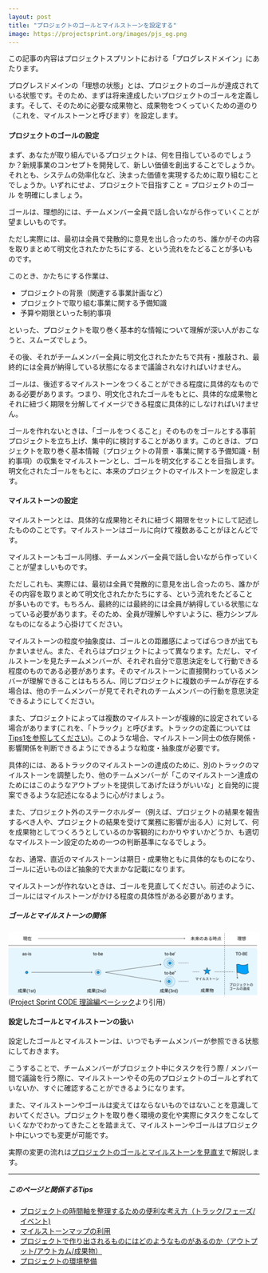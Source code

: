 ```yaml
---
layout: post
title: "プロジェクトのゴールとマイルストーンを設定する"
image: https://projectsprint.org/images/pjs_og.png
---
```


この記事の内容はプロジェクトスプリントにおける「プログレスドメイン」にあたります。

プログレスドメインの「理想の状態」とは、プロジェクトのゴールが達成されている状態です。そのため、まずは将来達成したいプロジェクトのゴールを定義します。そして、そのために必要な成果物と、成果物をつくっていくための道のり（これを、マイルストーンと呼びます）を設定します。

#### プロジェクトのゴールの設定

まず、あなたが取り組んでいるプロジェクトは、何を目指しているのでしょうか？新規事業のコンセプトを開発して、新しい価値を創出することでしょうか。それとも、システムの効率化など、決まった価値を実現するために取り組むことでしょうか。いずれにせよ、プロジェクトで目指すこと = プロジェクトのゴール を明確にしましょう。

ゴールは、理想的には、チームメンバー全員で話し合いながら作っていくことが望ましいものです。

ただし実際には、最初は全員で発散的に意見を出し合ったのち、誰かがその内容を取りまとめて明文化されたかたちにする、という流れをたどることが多いものです。

このとき、かたちにする作業は、

- プロジェクトの背景（関連する事業計画など）
- プロジェクトで取り組む事業に関する予備知識
- 予算や期限といった制約事項

といった、プロジェクトを取り巻く基本的な情報について理解が深い人がおこなうと、スムーズでしょう。

その後、それがチームメンバー全員に明文化されたかたちで共有・推敲され、最終的には全員が納得している状態になるまで議論されなければいけません。

ゴールは、後述するマイルストーンをつくることができる程度に具体的なものである必要があります。つまり、明文化されたゴールをもとに、具体的な成果物とそれに紐づく期限を分解してイメージできる程度に具体的にしなければいけません。

ゴールを作れないときは、「ゴールをつくること」そのものをゴールとする事前プロジェクトを立ち上げ、集中的に検討することがあります。このときは、プロジェクトを取り巻く基本情報（プロジェクトの背景・事業に関する予備知識・制約事項）の収集をマイルストーンとし、ゴールを明文化することを目指します。明文化されたゴールをもとに、本来のプロジェクトのマイルストーンを設定します。

#### マイルストーンの設定
マイルストーンとは、具体的な成果物とそれに紐づく期限をセットにして記述したもののことです。マイルストーンはゴールに向けて複数あることがほとんどです。

マイルストーンもゴール同様、チームメンバー全員で話し合いながら作っていくことが望ましいものです。

ただしこれも、実際には、最初は全員で発散的に意見を出し合ったのち、誰かがその内容を取りまとめて明文化されたかたちにする、という流れをたどることが多いものです。もちろん、最終的には最終的には全員が納得している状態になっている必要があります。そのため、全員が理解しやすいように、極力シンプルなものになるよう心掛けてください。

マイルストーンの粒度や抽象度は、ゴールとの距離感によってばらつきが出てもかまいません。また、それらはプロジェクトによって異なります。ただし、マイルストーンを見たチームメンバーが、それぞれ自分で意思決定をして行動できる程度のものである必要があります。そのマイルストーンに直接関わっているメンバーが理解できることはもちろん、同じプロジェクトに複数のチームが存在する場合は、他のチームメンバーが見てそれぞれのチームメンバーの行動を意思決定できるようにしてください。

また、プロジェクトによっては複数のマイルストーンが複線的に設定されている場合があります(これを、「トラック」と呼びます。トラックの定義については[Tips1を参照してください](../tips/tips1.md))。このような場合、マイルストーン同士の依存関係・影響関係を判断できるようにできるような粒度・抽象度が必要です。

具体的には、あるトラックのマイルストーンの達成のために、別のトラックのマイルストーンを調整したり、他のチームメンバーが「このマイルストーン達成のためにはこのようなアウトプットを提供してあげたほうがいいな」と自発的に提案できるような記述になるように心がけましょう。

また、プロジェクト外のステークホルダー（例えば、プロジェクトの結果を報告するべき人や、プロジェクトの結果を受けて業務に影響が出る人）に対して、何を成果物としてつくろうとしているのか客観的にわかりやすいかどうか、も適切なマイルストーン設定のための一つの判断基準になるでしょう。

なお、通常、直近のマイルストーンは期日・成果物ともに具体的なものになり、ゴールに近いものほど抽象的で大まかな記載になります。

マイルストーンが作れないときは、ゴールを見直してください。前述のように、ゴールにはマイルストーンがかける程度の具体性がある必要があります。

##### ゴールとマイルストーンの関係
![ゴールとマイルストーンの関係](/ja/images/goal-milestone.png)
([Project Sprint CODE 理論編ベーシック](/ja/code/theory/basic.md)より引用）

#### 設定したゴールとマイルストーンの扱い
設定したゴールとマイルストーンは、いつでもチームメンバーが参照できる状態にしておきます。

こうすることで、チームメンバーがプロジェクト中にタスクを行う際 / メンバー間で議論を行う際に、マイルストーンやその先のプロジェクトのゴールとずれていないか、すぐに確認することができるようになります。

また、マイルストーンやゴールは変えてはならないものではないことを意識しておいてください。プロジェクトを取り巻く環境の変化や実際にタスクをこなしていくなかでわかってきたことを踏まえて、マイルストーンやゴールはプロジェクト中にいつでも変更が可能です。

実際の変更の流れは[プロジェクトのゴールとマイルストーンを見直す](../tutorial/section4-2.md)で解説します。

----
##### このページと関係するTips
- [プロジェクトの時間軸を整理するための便利な考え方（トラック/フェーズ/イベント)](../tips/tips1.md)
- [マイルストーンマップの利用](../tips/tips2.md)
- [プロジェクトで作り出されるものにはどのようなものがあるのか（アウトプット/アウトカム/成果物）](../tips/tips3.md)
- [プロジェクトの環境整備](../tips/tips4.md)
